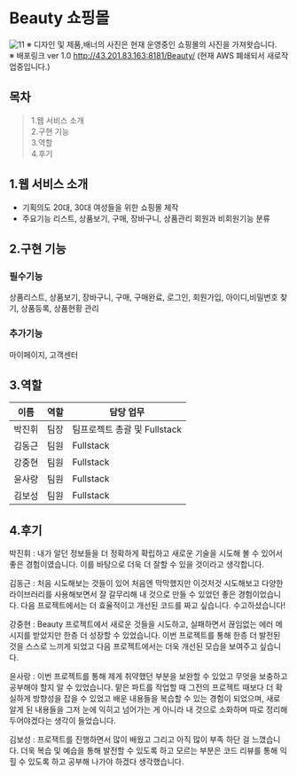 # Beauty 쇼핑몰
![11](https://user-images.githubusercontent.com/111480507/227722496-0495a826-104d-4bf3-a7ea-5a63b659cf05.jpg)
※ 디자인 및 제품,배너의 사진은 현재 운영중인 쇼핑몰의 사진을 가져왓습니다.<br/>
※ 배포링크 ver 1.0 http://43.201.83.163:8181/Beauty/ (현재 AWS 폐쇄되서 새로작업중입니다.)
## 목차
> 1.웹 서비스 소개  
  2.구현 기능  
  3.역할  
  4.후기  
## 1.웹 서비스 소개
* 기획의도
20대, 30대 여성들을 위한 쇼핑몰 제작
* 주요기능
리스트, 상품보기, 구매, 장바구니, 상품관리
회원과 비회원기능 분류
## 2.구현 기능
### 필수기능
상품리스트, 상품보기, 장바구니, 구매, 구매완료, 로그인, 회원가입, 아이디,비밀번호 찾기, 상품등록, 상품현황 관리
### 추가기능
마이페이지, 고객센터
## 3.역할
|이름|역할|담당 업무|
|---|---|---|
|박진휘|팀장|팀프로젝트 총괄 및 Fullstack|
|김동근|팀원|Fullstack|
|강중현|팀원|Fullstack|
|윤사랑|팀원|Fullstack|
|김보성|팀원|Fullstack|
## 4.후기
박진휘 : 내가 알던 정보들을 더 정확하게 확립하고 새로운 기술을 시도해 볼 수 있어서 좋은 경험이였습니다. 이를 바탕으로 더욱 더 잘할 수 있을 것이라고 생각합니다.

김동근 : 처음 시도해보는 것들이 있어 처음엔 막막했지만 이것저것 시도해보고 다양한 라이브러리를 사용해보면서 잘 갈무리해 내 것으로 만들 수 있었던 좋은 경험이었습니다. 다음 프로젝트에서는 더 효율적이고 개선된 코드를 짜고 싶습니다. 수고하셨습니다!

강중현 : Beauty 프로젝트에서 새로운 것들을 시도하고, 실패하면서 끊임없는 에러 메시지를 받았지만 한층 더 성장할 수 있었습니다. 이번 프로젝트를 통해 한층 더 발전된 것을 스스로 느끼게 되었고 다음 프로젝트에서는 더욱 개선된 모습을 보여주고 싶습니다.

윤사랑 : 이번 프로젝트를 통해 제게 취약했던 부분을 보완할 수 있었고 무엇을 보충하고 공부해야 할지 알 수 있었습니다. 맡은 파트를 작업할 때 그전의 프로젝트 때보다 더 확실하게 방향성을 잡을 수 있었고  배운 내용들을 복습할 수 있는 경험이 되었으며, 새로 알게 된 내용들을 그저 눈에 익히고 넘어가는 게 아니라 내 것으로 소화하며 따로 정리해두어야겠다는 생각이 들었습니다.

김보성 : 프로잭트를 진행하면서 많이 배웠고 그리고 아직 많이 부족 하단 걸 느꼈습니다. 더욱 복습 및 예습을 통해 발전할 수 있도록 하고 모르는 부분은 코드 리뷰를 통해 익힐 수 있도록 하고 공부해 나가야 하겠다 생각했습니다.
